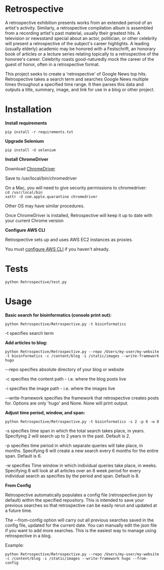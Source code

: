 # Retrospective

A retrospective exhibition presents works from an extended period of
an artist's activity. Similarly, a retrospective compilation album is
assembled from a recording artist's past material, usually their
greatest hits. A television or newsstand special about an actor,
politician, or other celebrity will present a retrospective of the
subject's career highlights. A leading (usually elderly) academic may
be honored with a Festschrift, an honorary book of articles or a
lecture series relating topically to a retrospective of the honoree's
career. Celebrity roasts good-naturedly mock the career of the guest
of honor, often in a retrospective format.

This project seeks to create a 'retrospective' of Google News top hits.
Retrospective takes a search term and searches Google News multiple times
throughout a specified time range. It then parses this data and outputs a
title, summary, image, and link for use in a blog or other project. 

# Installation

**Install requirements**

```pip install -r requirements.txt```

**Upgrade Selenium**

```pip install -U selenium```

**Install ChromeDriver**

Download [ChromeDriver](https://sites.google.com/chromium.org/driver/) <br />

Save to /usr/local/bin/chromedriver

On a Mac, you will need to give security permissions to chromedriver: <br />
```cd /usr/local/bin``` <br />
```xattr -d com.apple.quarantine chromedriver```

Other OS may have similar procedures.

Once ChromeDriver is installed, Retrospective will keep it up to date with 
your current Chrome version

**Configure AWS CLI**

Retrospective sets up and uses AWS EC2 instances as proxies. 

You must [configure AWS CLI](https://docs.aws.amazon.com/cli/latest/userguide/cli-configure-quickstart.html) if you haven't already.


# Tests
```python Retrospective/test.py```

# Usage

**Basic search for bioinformatics (console print out):**

```python Retrospective/Retrospective.py -t bioinformatics```

-t specifies search term

**Add articles to blog:**

```python Retrospective/Retrospective.py --repo /Users/my-user/my-website -t bioinformatics -c /content/blog -i /static/images --write-framework hugo```

--repo specifies absolute directory of your blog or website

-c specifies the content path - i.e. where the blog posts live

-i specifies the image path - i.e. where the images live

--write-framework specifies the framework that retrospective 
creates posts for. Options are only 'hugo' and None. None will print output.

**Adjust time period, window, and span:**

```python Retrospective/Retrospective.py -t bioinformatics -s 2 -p 6 -w 8```

-s specifies time span in which the total search takes place, in years. 
Specifying 2 will search up to 2 years in the past. Default is 2.

-p specifies time period in which separate queries will take place, in months.
Specifying 6 will create a new search every 6 months for the entire span. Default is 6.

-w specifies Time window in which individual queries take place, in weeks. 
Specifying 8 will look at all articles over an 8 week period for every 
individual search as specifies by the period and span. Default is 8.

**From Config**

Retrospective automatically populates a config file (retrospective.json by default) within the specified repository. This is intended to save your previous searches so that retrospective can be easily rerun and updated at a future time.

The --from-config option will carry out all previous searches saved in the config file, updated for the current date. You can manually edit the json file if you want to add more searches. This is the easiest way to manage using retrospective in a blog.

Example:

```python Retrospective/Retrospective.py --repo /Users/my-user/my-website -c /content/blog -i /static/images --write-framework hugo --from-config```

